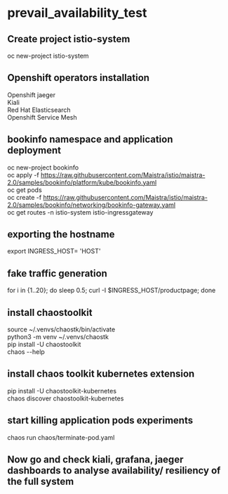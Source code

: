 # prevail_availability_test

## Create project istio-system
oc new-project istio-system</br>
## Openshift operators installation
Openshift jaeger </br>
Kiali </br>
Red Hat Elasticsearch</br>
Openshift Service Mesh</br>


## bookinfo namespace and application deployment
oc new-project bookinfo </br>
oc apply -f https://raw.githubusercontent.com/Maistra/istio/maistra-2.0/samples/bookinfo/platform/kube/bookinfo.yaml </br>
oc get pods </br>
oc create -f https://raw.githubusercontent.com/Maistra/istio/maistra-2.0/samples/bookinfo/networking/bookinfo-gateway.yaml </br>
oc get routes -n istio-system istio-ingressgateway </br>

## exporting the hostname
export INGRESS_HOST= 'HOST'</br>

## fake traffic generation</br>
for i in {1..20}; do sleep 0.5; curl -I $INGRESS_HOST/productpage; done</br>

## install chaostoolkit </br>
source ~/.venvs/chaostk/bin/activate</br>
python3 -m venv ~/.venvs/chaostk</br>
pip install -U chaostoolkit</br>
chaos --help</br>

## install chaos toolkit kubernetes extension </br>

pip install -U chaostoolkit-kubernetes</br>
chaos discover chaostoolkit-kubernetes</br>

## start killing application pods experiments </br>
chaos run chaos/terminate-pod.yaml</br>

## Now go and check kiali, grafana, jaeger dashboards to analyse availability/ resiliency of the full system
